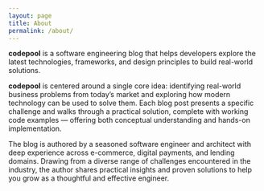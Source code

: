 ```yaml
---
layout: page
title: About
permalink: /about/
---
```


**codepool** is a software engineering blog that helps developers explore the latest technologies, frameworks, and design principles to build real-world solutions. 

**codepool** is centered around a single core idea: identifying real-world business problems from today’s market and exploring how modern technology can be used to solve them. Each blog post presents a specific challenge and walks through a practical solution, complete with working code examples — offering both conceptual understanding and hands-on implementation.

The blog is authored by a seasoned software engineer and architect with deep experience across e-commerce, digital payments, and lending domains. Drawing from a diverse range of challenges encountered in the industry, the author shares practical insights and proven solutions to help you grow as a thoughtful and effective engineer.


